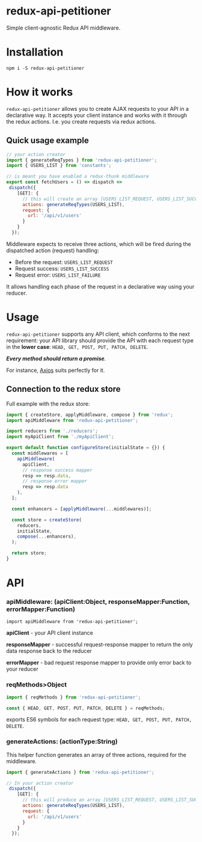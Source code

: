 # redux-api-petitioner
Simple client-agnostic Redux API middleware.

# Installation
`npm i -S redux-api-petitioner`

# How it works

`redux-api-petitioner` allows you to create AJAX requests to your API in a declarative way. It accepts your client instance and works with it through the redux actions. I.e. you create requests via redux actions.

## Quick usage example

```javascript
// your action creator
import { generateReqTypes } from 'redux-api-petitioner';
import { USERS_LIST } from 'constants';

// is meant you have enabled a redux-thunk middleware
export const fetchUsers = () => dispatch => 
 dispatch({
    [GET]: {
      // this will create an array [USERS_LIST_REQUEST, USERS_LIST_SUCCESS, USERS_LIST_FAILURE] for the middleware
      actions: generateReqTypes(USERS_LIST),
      request: {
        url: '/api/v1/users'
      }
    }
  });
```

Middleware expects to receive three actions, which will be fired during the dispatched action (request) handling:
* Before the request: `USERS_LIST_REQUEST`
* Request success: `USERS_LIST_SUCCESS`
* Request error: `USERS_LIST_FAILURE`

It allows handling each phase of the request in a declarative way using your reducer.

# Usage
`redux-api-petitioner` supports any API client, which conforms to the next requirement: your API library should provide the API with each request type in the **lower case**:
 `HEAD, GET, POST, PUT, PATCH, DELETE`. 
 
 ***Every method should return a promise***.
 
 For instance, [Axios](https://github.com/mzabriskie/axios) suits perfectly for it.
 ## Connection to the redux store

Full example with the redux store:
```javascript
import { createStore, applyMiddleware, compose } from 'redux';
import apiMiddleware from 'redux-api-petitioner';

import reducers from './reducers';
import myApiClient from './myApiClient';

export default function configureStore(initialState = {}) {
  const middlewares = [
    apiMiddleware(
      apiClient,
      // response success mapper
      resp => resp.data,
      // response error mapper
      resp => resp.data
    ),
  ];

  const enhancers = [applyMiddleware(...middlewares)];

  const store = createStore(
    reducers,
    initialState,
    compose(...enhancers),
  );

  return store;
}
```

# API


### apiMiddleware: (apiClient:Object, responseMapper:Function, errorMapper:Function)
`import apiMiddleware from 'redux-api-petitioner';`

**apiClient** - your API client instance

**responseMapper** - successful request-response mapper to return the only data response back to the reducer

**errorMapper** - bad request response mapper to provide only error back to your reducer

### reqMethods>Object
```javascript
import { reqMethods } from 'redux-api-petitioner';

const { HEAD, GET, POST, PUT, PATCH, DELETE } = reqMethods;
```
exports ES6 symbols for each request type: `HEAD, GET, POST, PUT, PATCH, DELETE`.

### generateActions: (actionType:String)

This helper function generates an array of three actions, required for the middleware. 
```javascript
import { generateActions } from 'redux-api-petitioner';

// In your action creator
 dispatch({
    [GET]: {
      // this will produce an array [USERS_LIST_REQUEST, USERS_LIST_SUCCESS, USERS_LIST_FAILURE] for the middleware
      actions: generateReqTypes(USERS_LIST),
      request: {
        url: '/api/v1/users'
      }
    }
  });
```

